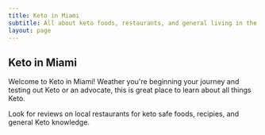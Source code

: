 ```yaml
---
title: Keto in Miami
subtitle: All about keto foods, restaurants, and general living in the Miami / South Florida area.
layout: page
---
```


## Keto in Miami

Welcome to Keto in Miami! Weather you're beginning your journey and testing out Keto or an advocate, this is great place to learn about all things Keto.

Look for reviews on local restaurants for keto safe foods, recipies, and general Keto knowledge.

